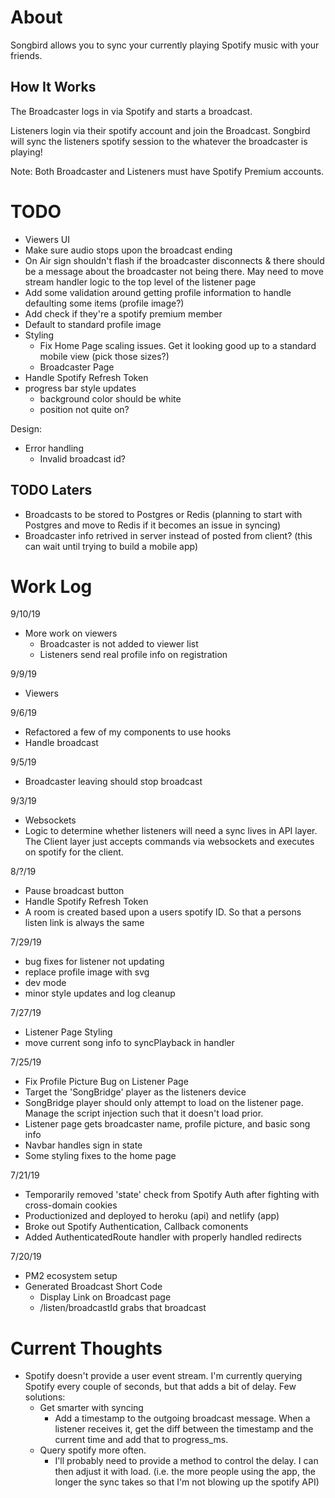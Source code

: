 # About

Songbird allows you to sync your currently playing Spotify music with your friends.

## How It Works

The Broadcaster logs in via Spotify and starts a broadcast.

Listeners login via their spotify account and join the Broadcast. Songbird will sync the listeners spotify session to the whatever the broadcaster is playing!

Note: Both Broadcaster and Listeners must have Spotify Premium accounts.

# TODO

- Viewers UI
- Make sure audio stops upon the broadcast ending
- On Air sign shouldn't flash if the broadcaster disconnects & there should be a message about the broadcaster not being there. May need to move stream handler logic to the top level of the listener page
- Add some validation around getting profile information to handle defaulting some items (profile image?)
- Add check if they're a spotify premium member
- Default to standard profile image
- Styling
  - Fix Home Page scaling issues. Get it looking good up to a standard mobile view (pick those sizes?)
  - Broadcaster Page
- Handle Spotify Refresh Token
- progress bar style updates
  - background color should be white
  - position not quite on?

Design:

- Error handling
  - Invalid broadcast id?

## TODO Laters

- Broadcasts to be stored to Postgres or Redis (planning to start with Postgres and move to Redis if it becomes an issue in syncing)
- Broadcaster info retrived in server instead of posted from client? (this can wait until trying to build a mobile app)

# Work Log

9/10/19

- More work on viewers
  - Broadcaster is not added to viewer list
  - Listeners send real profile info on registration

9/9/19

- Viewers

9/6/19

- Refactored a few of my components to use hooks
- Handle broadcast

9/5/19

- Broadcaster leaving should stop broadcast

9/3/19

- Websockets
- Logic to determine whether listeners will need a sync lives in API layer. The Client layer just accepts commands via websockets and executes on spotify for the client.

8/?/19

- Pause broadcast button
- Handle Spotify Refresh Token
- A room is created based upon a users spotify ID. So that a persons listen link is always the same

7/29/19

- bug fixes for listener not updating
- replace profile image with svg
- dev mode
- minor style updates and log cleanup

7/27/19

- Listener Page Styling
- move current song info to syncPlayback in handler

7/25/19

- Fix Profile Picture Bug on Listener Page
- Target the 'SongBridge' player as the listeners device
- SongBridge player should only attempt to load on the listener page. Manage the script injection such that it doesn't load prior.
- Listener page gets broadcaster name, profile picture, and basic song info
- Navbar handles sign in state
- Some styling fixes to the home page

7/21/19

- Temporarily removed 'state' check from Spotify Auth after fighting with cross-domain cookies
- Productionized and deployed to heroku (api) and netlify (app)
- Broke out Spotify Authentication, Callback comonents
- Added AuthenticatedRoute handler with properly handled redirects

7/20/19

- PM2 ecosystem setup
- Generated Broadcast Short Code
  - Display Link on Broadcast page
  - /listen/broadcastId grabs that broadcast

# Current Thoughts

- Spotify doesn't provide a user event stream. I'm currently querying Spotify every couple of seconds, but that adds a bit of delay. Few solutions:
  - Get smarter with syncing
    - Add a timestamp to the outgoing broadcast message. When a listener receives it, get the diff between the timestamp and the current time and add that to progress_ms.
  - Query spotify more often.
    - I'll probably need to provide a method to control the delay. I can then adjust it with load. (i.e. the more people using the app, the longer the sync takes so that I'm not blowing up the spotify API)
